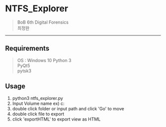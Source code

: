 # NTFS_Explorer

> BoB 6th Digital Forensics
  <br> 최정완
  <hr>
  
  ## Requirements
  > OS : Windows 10 
  > Python 3 <br>
  > PyQt5 <br>
  > pytsk3 <br>
  
  ## Usage
  1. python3 ntfs_explorer.py <br>
  2. Input Volume name ex) c: <br>
  3. double click folder or input path and click 'Go' to move <br>
  4. double click file to export <br>
  5. click 'exportHTML' to export view as HTML <br>
